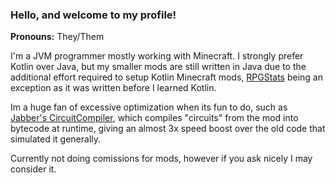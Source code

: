 ### Hello, and welcome to my profile!

**Pronouns:** They/Them

I'm a JVM programmer mostly working with Minecraft. I strongly prefer Kotlin over Java, but my smaller mods are still written in Java due to the additional effort required to setup Kotlin Minecraft mods, [RPGStats](https://github.com/P03W/RPGStats) being an exception as it was written before I learned Kotlin.

Im a huge fan of excessive optimization when its fun to do, such as [Jabber's CircuitCompiler](https://github.com/P03W/Jabber/blob/master/src/main/kotlin/mc/jabber/core/asm/CircuitCompiler.kt), which compiles "circuits" from the mod into bytecode at runtime, giving an almost 3x speed boost over the old code that simulated it generally.

Currently not doing comissions for mods, however if you ask nicely I may consider it.
